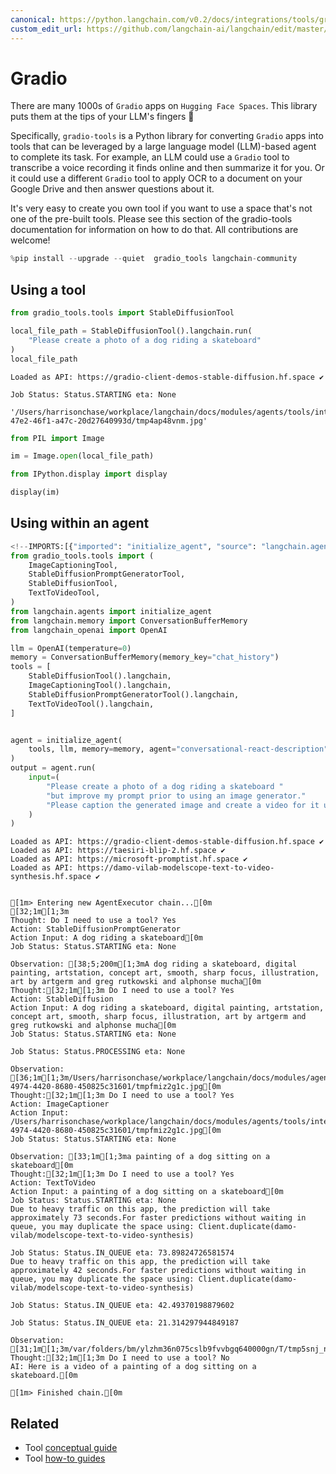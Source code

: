 ```yaml
---
canonical: https://python.langchain.com/v0.2/docs/integrations/tools/gradio_tools/
custom_edit_url: https://github.com/langchain-ai/langchain/edit/master/docs/docs/integrations/tools/gradio_tools.ipynb
---
```


# Gradio

There are many 1000s of `Gradio` apps on `Hugging Face Spaces`. This library puts them at the tips of your LLM's fingers 🦾

Specifically, `gradio-tools` is a Python library for converting `Gradio` apps into tools that can be leveraged by a large language model (LLM)-based agent to complete its task. For example, an LLM could use a `Gradio` tool to transcribe a voice recording it finds online and then summarize it for you. Or it could use a different `Gradio` tool to apply OCR to a document on your Google Drive and then answer questions about it.

It's very easy to create you own tool if you want to use a space that's not one of the pre-built tools. Please see this section of the gradio-tools documentation for information on how to do that. All contributions are welcome!

```python
%pip install --upgrade --quiet  gradio_tools langchain-community
```

## Using a tool

```python
from gradio_tools.tools import StableDiffusionTool
```

```python
local_file_path = StableDiffusionTool().langchain.run(
    "Please create a photo of a dog riding a skateboard"
)
local_file_path
```
```output
Loaded as API: https://gradio-client-demos-stable-diffusion.hf.space ✔

Job Status: Status.STARTING eta: None
```

```output
'/Users/harrisonchase/workplace/langchain/docs/modules/agents/tools/integrations/b61c1dd9-47e2-46f1-a47c-20d27640993d/tmp4ap48vnm.jpg'
```

```python
from PIL import Image
```

```python
im = Image.open(local_file_path)
```

```python
from IPython.display import display

display(im)
```

## Using within an agent

```python
<!--IMPORTS:[{"imported": "initialize_agent", "source": "langchain.agents", "docs": "https://api.python.langchain.com/en/latest/agents/langchain.agents.initialize.initialize_agent.html", "title": "Gradio"}, {"imported": "ConversationBufferMemory", "source": "langchain.memory", "docs": "https://api.python.langchain.com/en/latest/memory/langchain.memory.buffer.ConversationBufferMemory.html", "title": "Gradio"}, {"imported": "OpenAI", "source": "langchain_openai", "docs": "https://api.python.langchain.com/en/latest/llms/langchain_openai.llms.base.OpenAI.html", "title": "Gradio"}]-->
from gradio_tools.tools import (
    ImageCaptioningTool,
    StableDiffusionPromptGeneratorTool,
    StableDiffusionTool,
    TextToVideoTool,
)
from langchain.agents import initialize_agent
from langchain.memory import ConversationBufferMemory
from langchain_openai import OpenAI

llm = OpenAI(temperature=0)
memory = ConversationBufferMemory(memory_key="chat_history")
tools = [
    StableDiffusionTool().langchain,
    ImageCaptioningTool().langchain,
    StableDiffusionPromptGeneratorTool().langchain,
    TextToVideoTool().langchain,
]


agent = initialize_agent(
    tools, llm, memory=memory, agent="conversational-react-description", verbose=True
)
output = agent.run(
    input=(
        "Please create a photo of a dog riding a skateboard "
        "but improve my prompt prior to using an image generator."
        "Please caption the generated image and create a video for it using the improved prompt."
    )
)
```
```output
Loaded as API: https://gradio-client-demos-stable-diffusion.hf.space ✔
Loaded as API: https://taesiri-blip-2.hf.space ✔
Loaded as API: https://microsoft-promptist.hf.space ✔
Loaded as API: https://damo-vilab-modelscope-text-to-video-synthesis.hf.space ✔


[1m> Entering new AgentExecutor chain...[0m
[32;1m[1;3m
Thought: Do I need to use a tool? Yes
Action: StableDiffusionPromptGenerator
Action Input: A dog riding a skateboard[0m
Job Status: Status.STARTING eta: None

Observation: [38;5;200m[1;3mA dog riding a skateboard, digital painting, artstation, concept art, smooth, sharp focus, illustration, art by artgerm and greg rutkowski and alphonse mucha[0m
Thought:[32;1m[1;3m Do I need to use a tool? Yes
Action: StableDiffusion
Action Input: A dog riding a skateboard, digital painting, artstation, concept art, smooth, sharp focus, illustration, art by artgerm and greg rutkowski and alphonse mucha[0m
Job Status: Status.STARTING eta: None

Job Status: Status.PROCESSING eta: None

Observation: [36;1m[1;3m/Users/harrisonchase/workplace/langchain/docs/modules/agents/tools/integrations/2e280ce4-4974-4420-8680-450825c31601/tmpfmiz2g1c.jpg[0m
Thought:[32;1m[1;3m Do I need to use a tool? Yes
Action: ImageCaptioner
Action Input: /Users/harrisonchase/workplace/langchain/docs/modules/agents/tools/integrations/2e280ce4-4974-4420-8680-450825c31601/tmpfmiz2g1c.jpg[0m
Job Status: Status.STARTING eta: None

Observation: [33;1m[1;3ma painting of a dog sitting on a skateboard[0m
Thought:[32;1m[1;3m Do I need to use a tool? Yes
Action: TextToVideo
Action Input: a painting of a dog sitting on a skateboard[0m
Job Status: Status.STARTING eta: None
Due to heavy traffic on this app, the prediction will take approximately 73 seconds.For faster predictions without waiting in queue, you may duplicate the space using: Client.duplicate(damo-vilab/modelscope-text-to-video-synthesis)

Job Status: Status.IN_QUEUE eta: 73.89824726581574
Due to heavy traffic on this app, the prediction will take approximately 42 seconds.For faster predictions without waiting in queue, you may duplicate the space using: Client.duplicate(damo-vilab/modelscope-text-to-video-synthesis)

Job Status: Status.IN_QUEUE eta: 42.49370198879602

Job Status: Status.IN_QUEUE eta: 21.314297944849187

Observation: [31;1m[1;3m/var/folders/bm/ylzhm36n075cslb9fvvbgq640000gn/T/tmp5snj_nmzf20_cb3m.mp4[0m
Thought:[32;1m[1;3m Do I need to use a tool? No
AI: Here is a video of a painting of a dog sitting on a skateboard.[0m

[1m> Finished chain.[0m
```

## Related

- Tool [conceptual guide](/docs/concepts/#tools)
- Tool [how-to guides](/docs/how_to/#tools)
